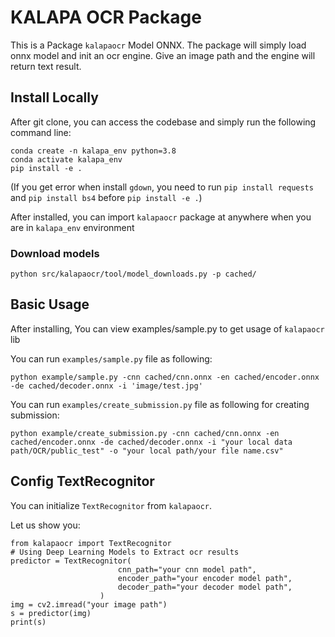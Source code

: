 # KALAPA OCR Package

This is a Package ```kalapaocr``` Model ONNX. The package will simply load onnx model and init an ocr engine. Give an image path and the engine will return text result.

## Install Locally

After git clone, you can access the codebase and simply run the following command line:

```
conda create -n kalapa_env python=3.8
conda activate kalapa_env
pip install -e .
```

(If you get error when install ```gdown```, you need to run ```pip install requests``` and ```pip install bs4``` before ```pip install -e .```)

After installed, you can import ```kalapaocr``` package at anywhere when you are in ```kalapa_env``` environment

### Download models
```
python src/kalapaocr/tool/model_downloads.py -p cached/
```
## Basic Usage

After installing, You can view examples/sample.py to get usage of ```kalapaocr``` lib

You can run ```examples/sample.py``` file as following:

```
python example/sample.py -cnn cached/cnn.onnx -en cached/encoder.onnx -de cached/decoder.onnx -i 'image/test.jpg'
```

You can run ```examples/create_submission.py``` file as following for creating submission:

```
python example/create_submission.py -cnn cached/cnn.onnx -en cached/encoder.onnx -de cached/decoder.onnx -i "your local data path/OCR/public_test" -o "your local path/your file name.csv"
```

## Config TextRecognitor

You can initialize ```TextRecognitor``` from ```kalapaocr```.

Let us show you:
```
from kalapaocr import TextRecognitor
# Using Deep Learning Models to Extract ocr results
predictor = TextRecognitor(
                        cnn_path="your cnn model path",
                        encoder_path="your encoder model path",
                        decoder_path="your decoder model path",
                    )
img = cv2.imread("your image path")
s = predictor(img)
print(s)
```
